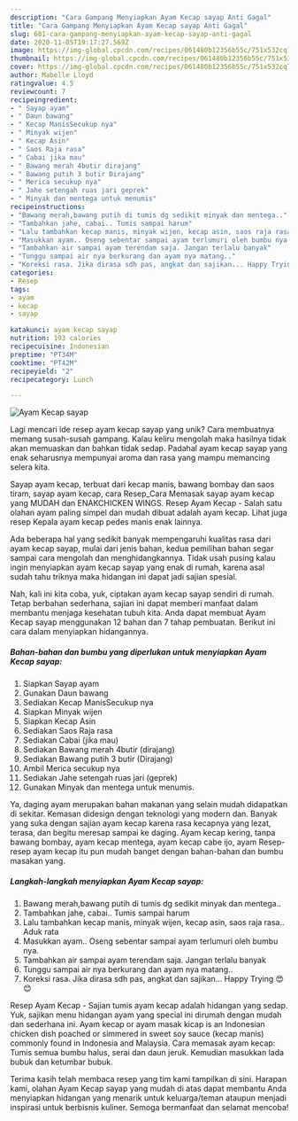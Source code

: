 ```yaml
---
description: "Cara Gampang Menyiapkan Ayam Kecap sayap Anti Gagal"
title: "Cara Gampang Menyiapkan Ayam Kecap sayap Anti Gagal"
slug: 601-cara-gampang-menyiapkan-ayam-kecap-sayap-anti-gagal
date: 2020-11-05T19:17:27.569Z
image: https://img-global.cpcdn.com/recipes/061480b12356b55c/751x532cq70/ayam-kecap-sayap-foto-resep-utama.jpg
thumbnail: https://img-global.cpcdn.com/recipes/061480b12356b55c/751x532cq70/ayam-kecap-sayap-foto-resep-utama.jpg
cover: https://img-global.cpcdn.com/recipes/061480b12356b55c/751x532cq70/ayam-kecap-sayap-foto-resep-utama.jpg
author: Mabelle Lloyd
ratingvalue: 4.5
reviewcount: 7
recipeingredient:
- " Sayap ayam"
- " Daun bawang"
- " Kecap ManisSecukup nya"
- " Minyak wijen"
- " Kecap Asin"
- " Saos Raja rasa"
- " Cabai jika mau"
- " Bawang merah 4butir dirajang"
- " Bawang putih 3 butir Dirajang"
- " Merica secukup nya"
- " Jahe setengah ruas jari geprek"
- " Minyak dan mentega untuk menumis"
recipeinstructions:
- "Bawang merah,bawang putih di tumis dg sedikit minyak dan mentega.."
- "Tambahkan jahe, cabai.. Tumis sampai harum"
- "Lalu tambahkan kecap manis, minyak wijen, kecap asin, saos raja rasa.. Aduk rata"
- "Masukkan ayam.. Oseng sebentar sampai ayam terlumuri oleh bumbu nya."
- "Tambahkan air sampai ayam terendam saja. Jangan terlalu banyak"
- "Tunggu sampai air nya berkurang dan ayam nya matang.."
- "Koreksi rasa. Jika dirasa sdh pas, angkat dan sajikan... Happy Trying 😍😊"
categories:
- Resep
tags:
- ayam
- kecap
- sayap

katakunci: ayam kecap sayap 
nutrition: 193 calories
recipecuisine: Indonesian
preptime: "PT34M"
cooktime: "PT42M"
recipeyield: "2"
recipecategory: Lunch

---
```



![Ayam Kecap sayap](https://img-global.cpcdn.com/recipes/061480b12356b55c/751x532cq70/ayam-kecap-sayap-foto-resep-utama.jpg)

Lagi mencari ide resep ayam kecap sayap yang unik? Cara membuatnya memang susah-susah gampang. Kalau keliru mengolah maka hasilnya tidak akan memuaskan dan bahkan tidak sedap. Padahal ayam kecap sayap yang enak seharusnya mempunyai aroma dan rasa yang mampu memancing selera kita.

Sayap ayam kecap, terbuat dari kecap manis, bawang bombay dan saos tiram, sayap ayam kecap, cara Resep_Cara Memasak sayap ayam kecap yang MUDAH dan ENAKCHICKEN WINGS. Resep Ayam Kecap - Salah satu olahan ayam paling simpel dan mudah dibuat adalah ayam kecap. Lihat juga resep Kepala ayam kecap pedes manis enak lainnya.

Ada beberapa hal yang sedikit banyak mempengaruhi kualitas rasa dari ayam kecap sayap, mulai dari jenis bahan, kedua pemilihan bahan segar sampai cara mengolah dan menghidangkannya. Tidak usah pusing kalau ingin menyiapkan ayam kecap sayap yang enak di rumah, karena asal sudah tahu triknya maka hidangan ini dapat jadi sajian spesial.


Nah, kali ini kita coba, yuk, ciptakan ayam kecap sayap sendiri di rumah. Tetap berbahan sederhana, sajian ini dapat memberi manfaat dalam membantu menjaga kesehatan tubuh kita. Anda dapat membuat Ayam Kecap sayap menggunakan 12 bahan dan 7 tahap pembuatan. Berikut ini cara dalam menyiapkan hidangannya.

<!--inarticleads1-->

##### Bahan-bahan dan bumbu yang diperlukan untuk menyiapkan Ayam Kecap sayap:

1. Siapkan  Sayap ayam
1. Gunakan  Daun bawang
1. Sediakan  Kecap ManisSecukup nya
1. Siapkan  Minyak wijen
1. Siapkan  Kecap Asin
1. Sediakan  Saos Raja rasa
1. Sediakan  Cabai (jika mau)
1. Sediakan  Bawang merah 4butir (dirajang)
1. Sediakan  Bawang putih 3 butir (Dirajang)
1. Ambil  Merica secukup nya
1. Sediakan  Jahe setengah ruas jari (geprek)
1. Gunakan  Minyak dan mentega untuk menumis.


Ya, daging ayam merupakan bahan makanan yang selain mudah didapatkan di sekitar. Kemasan didesign dengan teknologi yang modern dan. Banyak yang suka dengan sajian ayam kecap karena rasa kecapnya yang lezat, terasa, dan begitu meresap sampai ke daging. Ayam kecap kering, tanpa bawang bombay, ayam kecap mentega, ayam kecap cabe ijo, ayam Resep-resep ayam kecap itu pun mudah banget dengan bahan-bahan dan bumbu masakan yang. 

<!--inarticleads2-->

##### Langkah-langkah menyiapkan Ayam Kecap sayap:

1. Bawang merah,bawang putih di tumis dg sedikit minyak dan mentega..
1. Tambahkan jahe, cabai.. Tumis sampai harum
1. Lalu tambahkan kecap manis, minyak wijen, kecap asin, saos raja rasa.. Aduk rata
1. Masukkan ayam.. Oseng sebentar sampai ayam terlumuri oleh bumbu nya.
1. Tambahkan air sampai ayam terendam saja. Jangan terlalu banyak
1. Tunggu sampai air nya berkurang dan ayam nya matang..
1. Koreksi rasa. Jika dirasa sdh pas, angkat dan sajikan... Happy Trying 😍😊


Resep Ayam Kecap - Sajian tumis ayam kecap adalah hidangan yang sedap. Yuk, sajikan menu hidangan ayam yang special ini dirumah dengan mudah dan sederhana ini. Ayam kecap or ayam masak kicap is an Indonesian chicken dish poached or simmered in sweet soy sauce (kecap manis) commonly found in Indonesia and Malaysia. Cara memasak ayam kecap: Tumis semua bumbu halus, serai dan daun jeruk. Kemudian masukkan lada bubuk dan ketumbar bubuk. 

Terima kasih telah membaca resep yang tim kami tampilkan di sini. Harapan kami, olahan Ayam Kecap sayap yang mudah di atas dapat membantu Anda menyiapkan hidangan yang menarik untuk keluarga/teman ataupun menjadi inspirasi untuk berbisnis kuliner. Semoga bermanfaat dan selamat mencoba!
